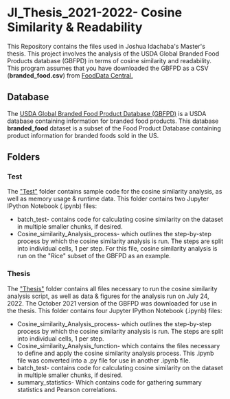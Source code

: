 # JI_Thesis_2021-2022- Cosine Similarity & Readability

This Repository contains the files used in Joshua Idachaba's Master's thesis. This project involves the analysis of the USDA Global Branded Food Products database (GBFPD) in terms of cosine similarity and readability. This program assumes that you have downloaded the GBFPD as a CSV (**branded_food.csv**) from [FoodData Central.](https://fdc.nal.usda.gov/download-datasets.html)

## Database
The [USDA Global Branded Food Product Database (GBFPD)](https://data.nal.usda.gov/dataset/usda-branded-food-products-database) is a USDA database containing information for branded food products. This database **branded_food** dataset is a subset of the Food Product Database containing product information for branded foods sold in the US.

## Folders
### Test
The ["Test"](https://github.com/JoshIdachaba/JI_Thesis_2021-2022/tree/main/Test) folder contains sample code for the cosine similarity analysis, as well as memory usage & runtime data. This folder contains two Jupyter IPython Notebook (.ipynb) files:
* batch_test- contains code for calculating cosine similarity on the dataset in multiple smaller chunks, if desired. 
* Cosine_similarity_Analysis_process- which outlines the step-by-step process by which the cosine similarity analysis is run. The steps are split into individual cells, 1 per step. For this file, cosine similarity analysis is run on the "Rice" subset of the GBFPD as an example.

### Thesis
The ["Thesis"](https://github.com/JoshIdachaba/JI_Thesis_2021-2022/tree/main/Thesis) folder contains all files necessary to run the cosine similarity analysis script, as well as data & figures for the analysis run on July 24, 2022. The October 2021 version of the GBFPD was downloaded for use in the thesis. This folder contains four Jupyter IPython Notebook (.ipynb) files:
* Cosine_similarity_Analysis_process- which outlines the step-by-step process by which the cosine similarity analysis is run. The steps are split into individual cells, 1 per step. 
* Cosine_similarity_Analysis_function- which contains the files necessary to define and apply the cosine similarity analysis process. This .ipynb file was converted into a .py file for use in another .ipynb file.
* batch_test- contains code for calculating cosine similarity on the dataset in multiple smaller chunks, if desired.
* summary_statistics- Which contains code for gathering summary statistics and Pearson correlations.
